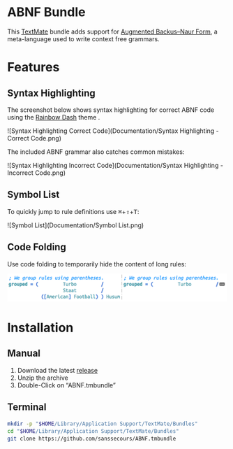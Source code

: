 # ABNF Bundle

This [TextMate][] bundle adds support for [Augmented Backus–Naur Form][], a meta-language used to write  context free grammars.

[TextMate]: https://github.com/textmate/textmate
[Augmented Backus–Naur Form]: https://en.wikipedia.org/wiki/Augmented_Backus–Naur_Form

# Features

## Syntax Highlighting

The screenshot below shows syntax highlighting for correct ABNF code using the [Rainbow Dash][] theme .

[Rainbow Dash]: http://github.com/sanssecours/Rainbow-Dash.tmbundle

![Syntax Highlighting   Correct Code](Documentation/Syntax Highlighting - Correct Code.png)

The included ABNF grammar also catches common mistakes:

![Syntax Highlighting   Incorrect Code](Documentation/Syntax Highlighting - Incorrect Code.png)

## Symbol List

To quickly jump to rule definitions use <kbd>⌘</kbd>+<kbd>⇧</kbd>+<kbd>T</kbd>:

![Symbol List](Documentation/Symbol List.png)

## Code Folding

Use code folding to temporarily hide the content of long rules:

![Folding](Documentation/Folding.png)

# Installation

## Manual

1. Download the latest [release][]
2. Unzip the archive
3. Double-Click on “ABNF.tmbundle”

[release]: http://github.com/sanssecours/ABNF.tmbundle/releases

## Terminal

```sh
mkdir -p "$HOME/Library/Application Support/TextMate/Bundles"
cd "$HOME/Library/Application Support/TextMate/Bundles"
git clone https://github.com/sanssecours/ABNF.tmbundle
```
